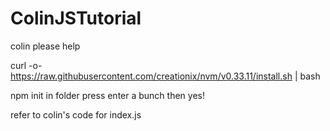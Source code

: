 # ColinJSTutorial
colin please help

curl -o- https://raw.githubusercontent.com/creationix/nvm/v0.33.11/install.sh | bash


npm init in folder
press enter a bunch then yes!

refer to colin's code for index.js
